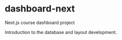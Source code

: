 # dashboard-next
Next.js course dashboard project

Introduction to the database and layout development.
